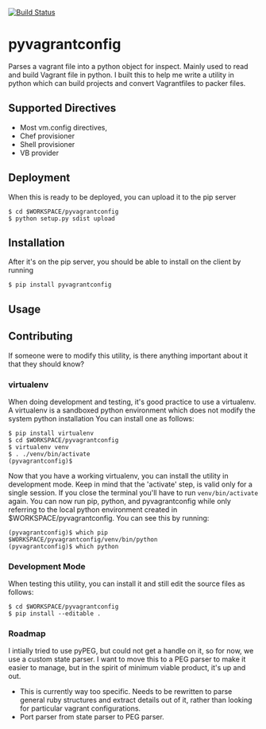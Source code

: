 [![Build Status](https://travis-ci.org/drewsonne/pyvagrantfile.svg?branch=master)](https://travis-ci.org/drewsonne/pyvagrantfile)

# pyvagrantconfig
Parses a vagrant file into a python object for inspect. Mainly used to read and build Vagrant file in python.
I built this to help me write a utility in python which can build projects and convert Vagrantfiles to packer files.

## Supported Directives

 - Most vm.config directives,
 - Chef provisioner
 - Shell provisioner
 - VB provider

## Deployment
When this is ready to be deployed, you can upload it to the pip server

    $ cd $WORKSPACE/pyvagrantconfig
    $ python setup.py sdist upload

## Installation
After it's on the pip server, you should be able to install on the client by running

    $ pip install pyvagrantconfig

## Usage

## Contributing
If someone were to modify this utility, is there anything important about it that they should know?
### virtualenv
When doing development and testing, it's good practice to use a virtualenv. A virtualenv is a sandboxed python environment which does not modify the system python installation
You can install one as follows:

    $ pip install virtualenv
    $ cd $WORKSPACE/pyvagrantconfig
    $ virtualenv venv
    $ . ./venv/bin/activate
    (pyvagrantconfig)$

Now that you have a working virtualenv, you can install the utility in development mode. Keep in mind that the 'activate' step, is valid only for a single session. If you close the terminal
you'll have to run `venv/bin/activate` again. You can now run pip, python, and pyvagrantconfig while only referring to the local python environment created in $WORKSPACE/pyvagrantconfig. You can see this by running:

    (pyvagrantconfig)$ which pip
    $WORKSPACE/pyvagrantconfig/venv/bin/python
    (pyvagrantconfig)$ which python

### Development Mode
When testing this utility, you can install it and still edit the source files as follows:

    $ cd $WORKSPACE/pyvagrantconfig
    $ pip install --editable .

### Roadmap
I intially tried to use pyPEG, but could not get a handle on it, so for now, we use a custom state parser.
I want to move this to a PEG parser to make it easier to manage, but in the spirit of minimum viable product, it's up and out.

 - This is currently way too specific. Needs to be rewritten to parse general ruby structures and extract details out of it, rather than looking for particular vagrant configurations.
 - Port parser from state parser to PEG parser.